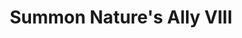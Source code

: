 ---
title: "Summon Nature's Ally VIII"

spell:
  schools:
    - name:        "Conjuration"
      subschools:  ["Summoning"]
      descriptors: []
  classes:
    - name:  "Druid"
      abbr:  "Drd"
      level: 8
  domains:
    - name:  "Animal"
      abbr:  "Animal"
      level: 8
  effect:             "One or more creatures, no two of which can be more than 30 ft. apart"
  description:        |
    This spell functions like summon nature's ally I, except that you can summon one 8th-level creature, {% die_roll 1 3 0 %} 7th-level creatures of the same kind, or {% die_roll 1 4 1 %} lower-level creatures of the same kind.

    When you use a summoning spell to summon an air, chaotic, earth, evil, fire, good, lawful, or water creature, it is a spell of that type.

    |---
    | Summoned Creature
    |-
    | Dire shark<sup>1</sup>
    | Roc
    | Salamander, noble [NE]
    | Tojanida, elder
    |===
    | <sup>1</sup> May be summoned only into an aquatic or watery environment.
    {: .table .table-bordered .table-hover }
---